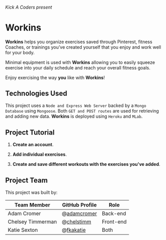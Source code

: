 ###### Kick A Coders present ######
# Workins #

**Workins** helps you organize exercises saved through Pinterest, fitness Coaches, or trainings you’ve created yourself that you enjoy and work well for your body. 

Minimal equipment is used with **Workins** allowing you to easily squeeze exercise into your daily schedule and reach your overall fitness goals. 

Enjoy exercising the way **you** like with **Workins**!

## Technologies Used ##

This project uses a `Node and Express Web Server` backed by a `Mongo Database` using `Mongoose`. Both `GET and POST routes` are used for retrieving and adding new data. **Workins** is deployed using `Heroku` and `MLab`.

## Project Tutorial ## 

1. **Create an account**.

2. **Add individual exercises**.

3. **Create and save different workouts with the exercises you've added**.

## Project Team ##

This project was built by:

| Team Member       | GitHub Profile | Role          |
| ----------------- | -------------- | ------------- |
| Adam Cromer       | @[adamcromer](https://github.com/adamcromer)     | Back-end   |
| Chelsey Timmerman | @[chelstimm](https://github.com/chelstimm)       | Front-end  |
| Katie Sexton      | @[fkakatie](https://github.com/fkakatie)         | Both |
